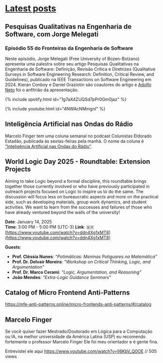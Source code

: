 # [Latest posts](https://github.com/adolfont/adolfont.github.io/blob/master/extension/blogs/posts.md)

## Pesquisas Qualitativas na Engenharia de Software, com Jorge Melegati
### Episódio 55 do Fronteiras da Engenharia de Software

Neste episódio, Jorge Melegati (Free University of Bozen-Bolzano) apresenta uma palestra sobre seu artigo Pesquisas Qualitativas na Engenharia de Software: Definição, Revisão Crítica e Diretrizes
(Qualitative Surveys in Software Engineering Research: Definition, Critical Review, and Guidelines), publicado na IEEE Transactions on Software Engineering em 2024. Kieran Conboy e Daniel Graziotin são coautores do artigo e [Adolfo Neto](⁠⁠⁠⁠⁠⁠⁠https://adolfont.github.io) foi o anfitrião da apresentação.

{% include spotify.html id="1g7aX4ZUQSd7pPr0Gm0jaz" %}

{% include youtube.html id="4NWAcNMmgnI" %}  



## Inteligência Artificial nas Ondas do Rádio

Marcelo Finger tem uma coluna semanal no podcast Colunistas Eldorado Estadão, publicada às sextas-feiras pela manhã. O nome da coluna é ["Inteligência Artificial nas Ondas do Rádio"](https://open.spotify.com/show/7i87AFADvFacnXIQSvgXtT). 

## World Logic Day 2025 - Roundtable: Extension Projects

Aiming to take Logic beyond a formal discipline, this roundtable brings together those currently involved or who have previously participated in outreach projects focused on Logic to inspire us to do the same. The discussion will focus less on bureaucratic aspects and more on the practical side, such as developing materials, group work dynamics, and student activities. We want to learn from the successes and failures of those who have already ventured beyond the walls of the university!

**Date**: January 14, 2025  
**Time**: 3:00 PM - 5:00 PM  (UTC-3)
**Link**: 🇧🇷 [https://www.youtube.com/watch?v=ddn4Xg1xMT8](https://www.youtube.com/watch?v=ddn4Xg1xMT8)

**Guests**:  
- **Prof. Cléssia Nunes**: *“Potimáticas: Meninas Potiguares na Matemática”*  
- **Prof. Dr. Delvair Moreira**: *"Workshop on Critical Thinking, Logic, and Argumentation"*  
- **Prof. Dr. Marco Cerami**: *“Logic, Argumentation, and Reasoning”*  
- **João Mendes**: *“Extra-Logic Guidance Seminars”*


## Catalog of Micro Frontend Anti-Patterns


<https://mfe-anti-patterns.online/micro-frontends-anti-patterns/#/catalog>





## Marcelo Finger

Se você quiser fazer Mestrado/Doutorado em Lógica para a Computação ou IA, na melhor universidade da América Latina (USP) eu recomendo fortemente o professor Marcelo Finger 
Ele foi meu orientador e é gente fina. 

Entrevistei ele aqui <https://www.youtube.com/watch?v=lI6KbV_Q0OE> // 505 views



